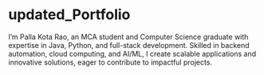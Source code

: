 # updated_Portfolio
I’m Palla Kota Rao, an MCA student and Computer Science graduate with expertise in Java, Python, and full-stack development. Skilled in backend automation, cloud computing, and AI/ML, I create scalable applications and innovative solutions, eager to contribute to impactful projects.
